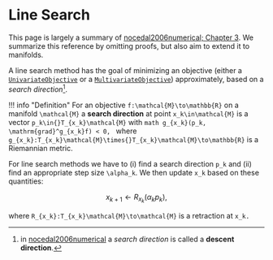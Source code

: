 # Line Search 

This page is largely a summary of [nocedal2006numerical; Chapter 3](@cite). We summarize this reference by omitting proofs, but also aim to extend it to manifolds.

A line search method has the goal of minimizing an objective (either a [`UnivariateObjective`](@ref) or a [`MultivariateObjective`](@ref)) approximately, based on a *search direction*[^1].

[^1]: in [nocedal2006numerical](@cite) a *search direction* is called a **descent direction**.

!!! info "Definition"
    For an objective ``f:\mathcal{M}\to\mathbb{R}`` on a manifold ``\mathcal{M}`` a **search direction** at point ``x_k\in\mathcal{M}`` is a vector ``p_k\in{}T_{x_k}\mathcal{M}`` with
    ```math
        g_{x_k}(p_k, \mathrm{grad}^g_{x_k}f) < 0,
    ```
    where ``g_{x_k}:T_{x_k}\mathcal{M}\times{}T_{x_k}\mathcal{M}\to\mathbb{R}`` is a Riemannian metric.


For line search methods we have to (i) find a search direction ``p_k`` and (ii) find an appropriate step size ``\alpha_k``. We then update ``x_k`` based on these quantities:

```math
    x_{k+1} \gets R_{x_k}(\alpha_k{}p_k),
```
where ``R_{x_k}:T_{x_k}\mathcal{M}\to\mathcal{M}`` is a retraction at ``x_k.``
